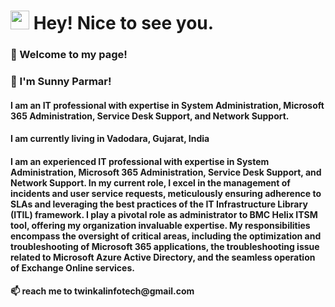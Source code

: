 <h1><img src="https://emojis.slackmojis.com/emojis/images/1531849430/4246/blob-sunglasses.gif?1531849430" width="30"/> Hey! Nice to see you.</h1>
<h3>👀 Welcome to my page!</h3>
<h3>👋 I'm Sunny Parmar!</h3>
<h4>I am an IT professional with expertise in System Administration, Microsoft 365 Administration, Service Desk Support, and Network Support.</h4>
<h4>I am currently living in Vadodara, Gujarat, India</h4>
<h4>I am an experienced IT professional with expertise in System Administration, Microsoft 365 Administration, Service Desk Support, and Network Support. In my current role, I excel in the management of incidents and user service requests, meticulously ensuring adherence to SLAs and leveraging the best practices of the IT Infrastructure Library (ITIL) framework. I play a pivotal role as administrator to BMC Helix ITSM tool, offering my organization invaluable expertise. My responsibilities encompass the oversight of critical areas, including the optimization and troubleshooting of Microsoft 365 applications, the troubleshooting issue related to Microsoft Azure Active Directory, and the seamless operation of Exchange Online services.</h4>

<h4>📫 reach me to twinkalinfotech@gmail.com</h4>

<!---
sunnyparmar-it/sunnyparmar-it is a ✨ special ✨ repository because its `README.md` (this file) appears on your GitHub profile.
You can click the Preview link to take a look at your changes.
--->
